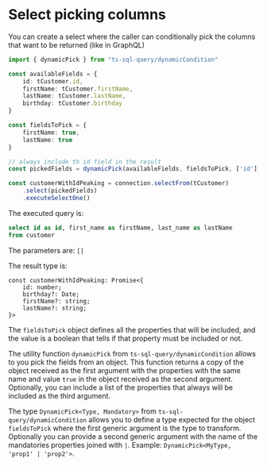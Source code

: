 # Select picking columns

You can create a select where the caller can conditionally pick the columns that want to be returned (like in GraphQL)

```ts
import { dynamicPick } from "ts-sql-query/dynamicCondition"

const availableFields = {
    id: tCustomer.id,
    firstName: tCustomer.firstName,
    lastName: tCustomer.lastName,
    birthday: tCustomer.birthday
}

const fieldsToPick = {
    firstName: true,
    lastName: true
}

// always include th id field in the result
const pickedFields = dynamicPick(availableFields, fieldsToPick, ['id'])

const customerWithIdPeaking = connection.selectFrom(tCustomer)
    .select(pickedFields)
    .executeSelectOne()
```

The executed query is:
```sql
select id as id, first_name as firstName, last_name as lastName
from customer
```

The parameters are: `[]`

The result type is:
```tsx
const customerWithIdPeaking: Promise<{
    id: number;
    birthday?: Date;
    firstName?: string;
    lastName?: string;
}>
```

The `fieldsToPick` object defines all the properties that will be included, and the value is a boolean that tells if that property must be included or not.

The utility function `dynamicPick` from `ts-sql-query/dynamicCondition` allows to you pick the fields from an object. This function returns a copy of the object received as the first argument with the properties with the same name and value `true` in the object received as the second argument. Optionally, you can include a list of the properties that always will be included as the third argument.

The type `DynamicPick<Type, Mandatory>` from `ts-sql-query/dynamicCondition` allows you to define a type expected for the object `fieldsToPick` where the first generic argument is the type to transform. Optionally you can provide a second generic argument with the name of the mandatories properties joined with `|`. Example: `DynamicPick<MyType, 'prop1' | 'prop2'>`.